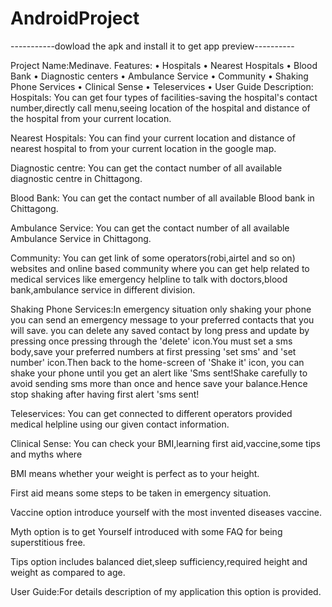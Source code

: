 # AndroidProject
-----------dowload the apk and install it to get app preview----------

Project  Name:Medinave.
Features:
•	Hospitals
•	Nearest Hospitals
•	Blood Bank
•	Diagnostic centers
•	Ambulance Service
•	Community
•	Shaking Phone Services
•	Clinical Sense
•	Teleservices
•	User Guide
Description:
Hospitals:   You can get four types of facilities-saving the hospital's contact number,directly call menu,seeing location of the hospital and distance of the hospital from your current location.

Nearest Hospitals:  You can find your current location and distance of nearest hospital to from your current location in the google map.

Diagnostic centre:   You can get the contact number of all available diagnostic centre in Chittagong.

Blood Bank:   You can get the contact number of all available Blood bank in Chittagong.

Ambulance Service:   You can get the contact number of all available Ambulance Service in Chittagong.

Community:    You can get link of some operators(robi,airtel and so on) websites and online based community where you can get help related to medical services like emergency helpline to talk with doctors,blood   bank,ambulance service in different division.

Shaking Phone Services:In emergency situation only shaking your phone you can send an emergency message to your preferred contacts that you will save.
you can delete any saved contact by long press and update by pressing once pressing through the 'delete' icon.You must set 
a sms body,save your preferred numbers at first pressing 'set sms' and 'set number' icon.Then back to the home-screen of 'Shake it' icon, you can shake your phone until you get an 
alert like 'Sms sent!Shake carefully to avoid sending sms more than once and hence save your balance.Hence stop shaking after having first alert 'sms sent!

Teleservices: You can get connected to different operators provided medical helpline using our given contact information.

Clinical Sense: You can check your BMI,learning first aid,vaccine,some tips and myths where   

BMI means whether your weight is perfect as to your height.

First aid means some steps to be taken in emergency situation.

Vaccine option introduce yourself with the most invented diseases vaccine.

Myth option is to get Yourself introduced with some FAQ for being superstitious free.

Tips option includes balanced diet,sleep sufficiency,required height and weight as compared to age.

User Guide:For details description of my application this option is provided.
